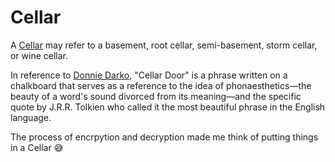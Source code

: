 # Cellar

A [Cellar][1] may refer to a basement, root cellar, semi-basement, storm cellar, or wine cellar.

In reference to [Donnie Darko][2], "Cellar Door" is a phrase written on a chalkboard that serves as a reference to the idea of phonaesthetics—the beauty of a word's sound divorced from its meaning—and the specific quote by J.R.R. Tolkien who called it the most beautiful phrase in the English language.

The process of encrpytion and decryption made me think of putting things in a Cellar 😅

[1]: https://en.wikipedia.org/wiki/Cellar
[2]: https://en.wikipedia.org/wiki/Donnie_Darko